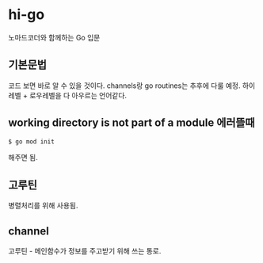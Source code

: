 # hi-go
노마드코더와 함께하는 Go 입문

## 기본문법
코드 보면 바로 알 수 있을 것이다.
channels랑 go routines는 추후에 다룰 예정.
하이레벨 + 로우레벨을 다 아우르는 언어같다.


## working directory is not part of a module 에러뜰때
```bash
$ go mod init
```
해주면 됨.

## 고루틴
병렬처리를 위해 사용됨.

## channel
고루틴 - 메인함수가 정보를 주고받기 위해 쓰는 통로.
